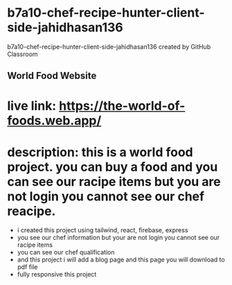 # b7a10-chef-recipe-hunter-client-side-jahidhasan136
b7a10-chef-recipe-hunter-client-side-jahidhasan136 created by GitHub Classroom

## World Food Website
# live link: https://the-world-of-foods.web.app/

# description: this is a world food project. you can buy a food and you can see our racipe items but you are not login you cannot see our chef reacipe.

* i created this project using tailwind, react, firebase, express
* you see our chef information but your are not login you cannot see our racipe items
* you can see our chef qualification
* and this project i will add a blog page and this page you will download to pdf file
* fully responsive this project
